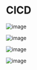 # CICD
![image](https://user-images.githubusercontent.com/43002915/147396612-62575bde-85d1-4449-84a8-1a2be4faa897.png)  

![image](https://user-images.githubusercontent.com/43002915/147396623-e5816d19-5ec7-4315-9748-dc09f3010ec5.png)

![image](https://user-images.githubusercontent.com/43002915/147396791-788b1ab6-7965-4b70-8593-61eda0be6a32.png)  

![image](https://user-images.githubusercontent.com/43002915/147396795-fe48bb84-e829-4507-9e37-569c476dcce3.png)


